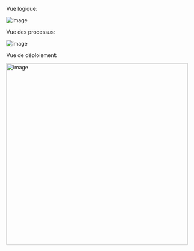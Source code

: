 Vue logique:

  ![image](https://github.com/user-attachments/assets/f24cdade-ab62-4a4f-95e2-7b0ea8670a95)

Vue des processus:

  ![image](https://github.com/user-attachments/assets/69ab2e47-89ea-4ac6-943a-d918cede66b0)

Vue de déploiement:

  <img width="485" alt="image" src="https://github.com/user-attachments/assets/cf3a22cb-e084-4f01-a58e-e66d3f5b8d62" />

  


